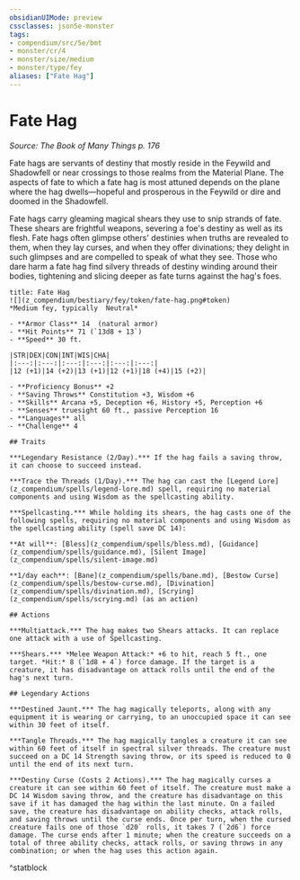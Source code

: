 ```yaml
---
obsidianUIMode: preview
cssclasses: json5e-monster
tags:
- compendium/src/5e/bmt
- monster/cr/4
- monster/size/medium
- monster/type/fey
aliases: ["Fate Hag"]
---
```

# Fate Hag
*Source: The Book of Many Things p. 176*  

Fate hags are servants of destiny that mostly reside in the Feywild and Shadowfell or near crossings to those realms from the Material Plane. The aspects of fate to which a fate hag is most attuned depends on the plane where the hag dwells—hopeful and prosperous in the Feywild or dire and doomed in the Shadowfell.

Fate hags carry gleaming magical shears they use to snip strands of fate. These shears are frightful weapons, severing a foe's destiny as well as its flesh. Fate hags often glimpse others' destinies when truths are revealed to them, when they lay curses, and when they offer divinations; they delight in such glimpses and are compelled to speak of what they see. Those who dare harm a fate hag find silvery threads of destiny winding around their bodies, tightening and slicing deeper as fate turns against the hag's foes.

```ad-statblock
title: Fate Hag
![](z_compendium/bestiary/fey/token/fate-hag.png#token)
*Medium fey, typically  Neutral*

- **Armor Class** 14  (natural armor)
- **Hit Points** 71 (`13d8 + 13`)
- **Speed** 30 ft.

|STR|DEX|CON|INT|WIS|CHA|
|:---:|:---:|:---:|:---:|:---:|:---:|
|12 (+1)|14 (+2)|13 (+1)|12 (+1)|18 (+4)|15 (+2)|

- **Proficiency Bonus** +2
- **Saving Throws** Constitution +3, Wisdom +6
- **Skills** Arcana +5, Deception +6, History +5, Perception +6
- **Senses** truesight 60 ft., passive Perception 16
- **Languages** all
- **Challenge** 4

## Traits

***Legendary Resistance (2/Day).*** If the hag fails a saving throw, it can choose to succeed instead.

***Trace the Threads (1/Day).*** The hag can cast the [Legend Lore](z_compendium/spells/legend-lore.md) spell, requiring no material components and using Wisdom as the spellcasting ability.

***Spellcasting.*** While holding its shears, the hag casts one of the following spells, requiring no material components and using Wisdom as the spellcasting ability (spell save DC 14):

**At will**: [Bless](z_compendium/spells/bless.md), [Guidance](z_compendium/spells/guidance.md), [Silent Image](z_compendium/spells/silent-image.md)

**1/day each**: [Bane](z_compendium/spells/bane.md), [Bestow Curse](z_compendium/spells/bestow-curse.md), [Divination](z_compendium/spells/divination.md), [Scrying](z_compendium/spells/scrying.md) (as an action)

## Actions

***Multiattack.*** The hag makes two Shears attacks. It can replace one attack with a use of Spellcasting.

***Shears.*** *Melee Weapon Attack:* +6 to hit, reach 5 ft., one target. *Hit:* 8 (`1d8 + 4`) force damage. If the target is a creature, it has disadvantage on attack rolls until the end of the hag's next turn.

## Legendary Actions

***Destined Jaunt.*** The hag magically teleports, along with any equipment it is wearing or carrying, to an unoccupied space it can see within 30 feet of itself.

***Tangle Threads.*** The hag magically tangles a creature it can see within 60 feet of itself in spectral silver threads. The creature must succeed on a DC 14 Strength saving throw, or its speed is reduced to 0 until the end of its next turn.

***Destiny Curse (Costs 2 Actions).*** The hag magically curses a creature it can see within 60 feet of itself. The creature must make a DC 14 Wisdom saving throw, and the creature has disadvantage on this save if it has damaged the hag within the last minute. On a failed save, the creature has disadvantage on ability checks, attack rolls, and saving throws until the curse ends. Once per turn, when the cursed creature fails one of those `d20` rolls, it takes 7 (`2d6`) force damage. The curse ends after 1 minute; when the creature succeeds on a total of three ability checks, attack rolls, or saving throws in any combination; or when the hag uses this action again.
```
^statblock